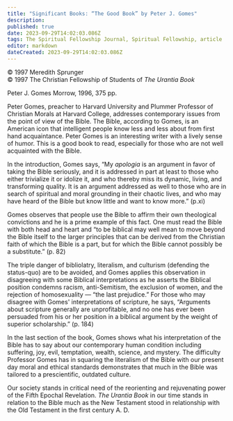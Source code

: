 ```yaml
---
title: "Significant Books: “The Good Book” by Peter J. Gomes"
description: 
published: true
date: 2023-09-29T14:02:03.086Z
tags: The Spiritual Fellowship Journal, Spiritual Fellowship, article
editor: markdown
dateCreated: 2023-09-29T14:02:03.086Z
---
```


<p class="v-card v-sheet theme--light gray lighten-3 px-2">© 1997 Meredith Sprunger<br>© 1997 The Christian Fellowship of Students of <i>The Urantia Book</i></p>

Peter J. Gomes
Morrow, 1996, 375 pp.

Peter Gomes, preacher to Harvard University and Plummer Professor of Christian Morals at Harvard College, addresses contemporary issues from the point of view of the Bible. The Bible, according to Gomes, is an American icon that intelligent people know less and less about from first hand acquaintance. Peter Gomes is an interesting writer with a lively sense of humor. This is a good book to read, especially for those who are not well acquainted with the Bible.

In the introduction, Gomes says, “My _apologia_ is an argument in favor of taking the Bible seriously, and it is addressed in part at least to those who either trivialize it or idolize it, and who thereby miss its dynamic, living, and transforming quality. It is an argument addressed as well to those who are in search of spiritual and moral grounding in their chaotic lives, and who may have heard of the Bible but know little and want to know more.” (p.xi)

Gomes observes that people use the Bible to affirm their own theological convictions and he is a prime example of this fact. One must read the Bible with both head and heart and “to be biblical may well mean to move beyond the Bible itself to the larger principles that can be derived from the Christian faith of which the Bible is a part, but for which the Bible cannot possibly be a substitute.” (p. 82)

The triple danger of bibliolatry, literalism, and culturism (defending the status-quo) are to be avoided, and Gomes applies this observation in disagreeing with some Biblical interpretations as he asserts the Biblical position condemns racism, anti-Semitism, the exclusion of women, and the rejection of homosexuality — “the last prejudice.” For those who may disagree with Gomes' interpretations of scripture, he says, “Arguments about scripture generally are unprofitable, and no one has ever been persuaded from his or her position in a biblical argument by the weight of superior scholarship.” (p. 184)

In the last section of the book, Gomes shows what his interpretation of the Bible has to say about our contemporary human condition including suffering, joy, evil, temptation, wealth, science, and mystery. The difficulty Professor Gomes has in squaring the literalism of the Bible with our present day moral and ethical standards demonstrates that much in the Bible was tailored to a prescientific, outdated culture.

Our society stands in critical need of the reorienting and rejuvenating power of the Fifth Epochal Revelation. _The Urantia Book_ in our time stands in relation to the Bible much as the New Testament stood in relationship with the Old Testament in the first century A. D.